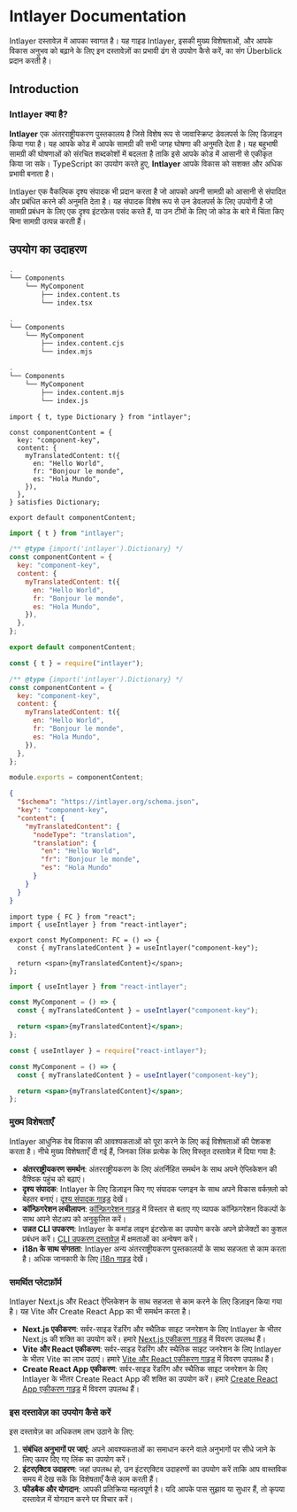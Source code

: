 # Intlayer Documentation

Intlayer दस्तावेज़ में आपका स्वागत है। यह गाइड Intlayer, इसकी मुख्य विशेषताओं, और आपके विकास अनुभव को बढ़ाने के लिए इन दस्तावेज़ों का प्रभावी ढंग से उपयोग कैसे करें, का संग Überblick प्रदान करती है।

## Introduction

### Intlayer क्या है?

**Intlayer** एक अंतरराष्ट्रीयकरण पुस्तकालय है जिसे विशेष रूप से जावास्क्रिप्ट डेवलपर्स के लिए डिज़ाइन किया गया है। यह आपके कोड में आपके सामग्री की सभी जगह घोषणा की अनुमति देता है। यह बहुभाषी सामग्री की घोषणाओं को संरचित शब्दकोशों में बदलता है ताकि इसे आपके कोड में आसानी से एकीकृत किया जा सके। TypeScript का उपयोग करते हुए, **Intlayer** आपके विकास को सशक्त और अधिक प्रभावी बनाता है।

Intlayer एक वैकल्पिक दृश्य संपादक भी प्रदान करता है जो आपको अपनी सामग्री को आसानी से संपादित और प्रबंधित करने की अनुमति देता है। यह संपादक विशेष रूप से उन डेवलपर्स के लिए उपयोगी है जो सामग्री प्रबंधन के लिए एक दृश्य इंटरफ़ेस पसंद करते हैं, या उन टीमों के लिए जो कोड के बारे में चिंता किए बिना सामग्री उत्पन्न करती हैं।

## उपयोग का उदाहरण

```bash codeFormat="typescript"
.
└── Components
    └── MyComponent
        ├── index.content.ts
        └── index.tsx
```

```bash codeFormat="commonjs"
.
└── Components
    └── MyComponent
        ├── index.content.cjs
        └── index.mjs
```

```bash codeFormat="esm"
.
└── Components
    └── MyComponent
        ├── index.content.mjs
        └── index.js
```

```tsx fileName="src/components/MyComponent/index.content.ts" contentDeclarationFormat="typescript"
import { t, type Dictionary } from "intlayer";

const componentContent = {
  key: "component-key",
  content: {
    myTranslatedContent: t({
      en: "Hello World",
      fr: "Bonjour le monde",
      es: "Hola Mundo",
    }),
  },
} satisfies Dictionary;

export default componentContent;
```

```javascript fileName="src/components/MyComponent/index.content.mjs" contentDeclarationFormat="esm"
import { t } from "intlayer";

/** @type {import('intlayer').Dictionary} */
const componentContent = {
  key: "component-key",
  content: {
    myTranslatedContent: t({
      en: "Hello World",
      fr: "Bonjour le monde",
      es: "Hola Mundo",
    }),
  },
};

export default componentContent;
```

```javascript fileName="src/components/MyComponent/index.content.cjs" contentDeclarationFormat="commonjs"
const { t } = require("intlayer");

/** @type {import('intlayer').Dictionary} */
const componentContent = {
  key: "component-key",
  content: {
    myTranslatedContent: t({
      en: "Hello World",
      fr: "Bonjour le monde",
      es: "Hola Mundo",
    }),
  },
};

module.exports = componentContent;
```

```json fileName="src/components/MyComponent/index.content.json" contentDeclarationFormat="json"
{
  "$schema": "https://intlayer.org/schema.json",
  "key": "component-key",
  "content": {
    "myTranslatedContent": {
      "nodeType": "translation",
      "translation": {
        "en": "Hello World",
        "fr": "Bonjour le monde",
        "es": "Hola Mundo"
      }
    }
  }
}
```

```tsx fileName="src/components/MyComponent/index.tsx" codeFormat="typescript"
import type { FC } from "react";
import { useIntlayer } from "react-intlayer";

export const MyComponent: FC = () => {
  const { myTranslatedContent } = useIntlayer("component-key");

  return <span>{myTranslatedContent}</span>;
};
```

```jsx fileName="src/components/MyComponent/index.mjx" codeFormat="esm"
import { useIntlayer } from "react-intlayer";

const MyComponent = () => {
  const { myTranslatedContent } = useIntlayer("component-key");

  return <span>{myTranslatedContent}</span>;
};
```

```jsx fileName="src/components/MyComponent/index.csx" codeFormat="commonjs"
const { useIntlayer } = require("react-intlayer");

const MyComponent = () => {
  const { myTranslatedContent } = useIntlayer("component-key");

  return <span>{myTranslatedContent}</span>;
};
```

### मुख्य विशेषताएँ

Intlayer आधुनिक वेब विकास की आवश्यकताओं को पूरा करने के लिए कई विशेषताओं की पेशकश करता है। नीचे मुख्य विशेषताएँ दी गई हैं, जिनका लिंक प्रत्येक के लिए विस्तृत दस्तावेज़ में दिया गया है:

- **अंतरराष्ट्रीयकरण समर्थन**: अंतरराष्ट्रीयकरण के लिए अंतर्निहित समर्थन के साथ अपने ऐप्लिकेशन की वैश्विक पहुंच को बढ़ाएं।
- **दृश्य संपादक**: Intlayer के लिए डिज़ाइन किए गए संपादक प्लगइन के साथ अपने विकास वर्कफ़्लो को बेहतर बनाएं। [दृश्य संपादक गाइड](https://github.com/aymericzip/intlayer/blob/main/docs/hi/intlayer_editor.md) देखें।
- **कॉन्फ़िगरेशन लचीलापन**: [कॉन्फ़िगरेशन गाइड](https://github.com/aymericzip/intlayer/blob/main/docs/hi/configuration.md) में विस्तार से बताए गए व्यापक कॉन्फ़िगरेशन विकल्पों के साथ अपने सेटअप को अनुकूलित करें।
- **उन्नत CLI उपकरण**: Intlayer के कमांड लाइन इंटरफ़ेस का उपयोग करके अपने प्रोजेक्टों का कुशल प्रबंधन करें। [CLI उपकरण दस्तावेज़](https://github.com/aymericzip/intlayer/blob/main/docs/hi/intlayer_cli.md) में क्षमताओं का अन्वेषण करें।
- **i18n के साथ संगतता**: Intlayer अन्य अंतरराष्ट्रीयकरण पुस्तकालयों के साथ सहजता से काम करता है। अधिक जानकारी के लिए [i18n गाइड](https://github.com/aymericzip/intlayer/blob/main/docs/hi/intlayer_with_i18next.md) देखें।

### समर्थित प्लेटफ़ॉर्म

Intlayer Next.js और React ऐप्लिकेशन के साथ सहजता से काम करने के लिए डिज़ाइन किया गया है। यह Vite और Create React App का भी समर्थन करता है।

- **Next.js एकीकरण**: सर्वर-साइड रेंडरिंग और स्थैतिक साइट जनरेशन के लिए Intlayer के भीतर Next.js की शक्ति का उपयोग करें। हमारे [Next.js एकीकरण गाइड](https://github.com/aymericzip/intlayer/blob/main/docs/hi/intlayer_with_nextjs_15.md) में विवरण उपलब्ध हैं।
- **Vite और React एकीकरण**: सर्वर-साइड रेंडरिंग और स्थैतिक साइट जनरेशन के लिए Intlayer के भीतर Vite का लाभ उठाएं। हमारे [Vite और React एकीकरण गाइड](https://github.com/aymericzip/intlayer/blob/main/docs/hi/intlayer_with_vite+react.md) में विवरण उपलब्ध हैं।
- **Create React App एकीकरण**: सर्वर-साइड रेंडरिंग और स्थैतिक साइट जनरेशन के लिए Intlayer के भीतर Create React App की शक्ति का उपयोग करें। हमारे [Create React App एकीकरण गाइड](https://github.com/aymericzip/intlayer/blob/main/docs/hi/intlayer_with_create_react_app.md) में विवरण उपलब्ध हैं।

### इस दस्तावेज़ का उपयोग कैसे करें

इस दस्तावेज़ का अधिकतम लाभ उठाने के लिए:

1. **संबंधित अनुभागों पर जाएं**: अपने आवश्यकताओं का समाधान करने वाले अनुभागों पर सीधे जाने के लिए ऊपर दिए गए लिंक का उपयोग करें।
2. **इंटरएक्टिव उदाहरण**: जहां उपलब्ध हो, उन इंटरएक्टिव उदाहरणों का उपयोग करें ताकि आप वास्तविक समय में देख सकें कि विशेषताएँ कैसे काम करती हैं।
3. **फीडबैक और योगदान**: आपकी प्रतिक्रिया महत्वपूर्ण है। यदि आपके पास सुझाव या सुधार हैं, तो कृपया दस्तावेज़ में योगदान करने पर विचार करें।

